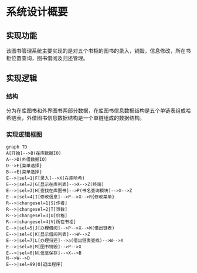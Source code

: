 # 系统设计概要

## 实现功能

该图书管理系统主要实现的是对五个书柜的图书的录入，销毁，信息修改，所在书柜位置查询，图书借阅及归还管理。

## 实现逻辑

### 结构

分为在库图书和外界图书两部分数据，在库图书信息数据结构是五个单链表组成哈希链表，外借图书信息数据结构是一个单链组成的数据结构。

### 实现逻辑框图

```mermaid
graph TD
A[开始]-->B(在库数据IO)
A-->D(外借数据IO)
D-->E{菜单选择}
B-->E{菜单选择}
E-->|sel=1|F[录入]-->X(在库哈希)
E-->|sel=2|G[显示在库列表]-->X-->Z(终端)
E-->|sel=3|H[查找在库图书]-->P(书名查询模块)-->X-->Z
E-->|sel=4|I[修改信息]-->P-->X-->R{修改菜单}
R-->|changesel=1|S[作者]
R-->|changesel=2|T[页数]
R-->|changesel=3|U[价格]
R-->|changesel=4|V[所在书柜]
E-->|sel=5|J[办理借阅]-->P-->X-->W(借出链表)
E-->|sel=6|K[显示借阅列表]-->W-->Z
E-->|sel=7|L[办理归还]-->a(借出链表查找)-->W-->X
E-->|sel=8|M[图书销毁]-->P-->X
E-->|sel=0|N[信息保存]-->X-->B
N-->W-->D
E-->|sel=99|O[退出程序]
```

